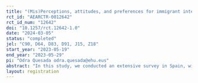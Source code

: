 ```yaml
---
title: "(Mis)Perceptions, attitudes, and preferences for immigrant integration: Evidence from a survey experiment"
rct_id: "AEARCTR-0012642"
rct_id_num: "12642"
doi: "10.1257/rct.12642-1.0"
date: "2024-03-05"
status: "completed"
jel: "C90, D64, D83, D91, J15, Z18"
start_year: "2023-05-19"
end_year: "2023-05-29"
pi: "Odra Quesada odra.quesada@ehu.eus"
abstract: "In this study, we conducted an extensive survey in Spain, with a sample size of 3,200 non-immigrants. The main focus of our research was to explore the native population's perspectives on immigration and how these perceptions affect their preferences regarding both migration policies and the labor integration of immigrants. Given the significant impact of immigration on Spain's demographic landscape and its integration into society, our survey aimed to collect detailed and quantitative data on how natives perceive various aspects of immigration, including the number of immigrants, their origins, unemployment rates, and educational backgrounds. A central aspect of our analysis was to compare these perceptions with actual realities to determine their accuracy. We also explored respondents' attitudes toward a range of policies, including migration policies and labor market integration policies. This comprehensive approach allowed us to examine support for policies aimed at attracting and integrating immigrants into Spanish society. To establish causality in these relationships, we implemented two randomized information treatments. "
layout: registration
---
```


